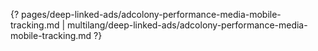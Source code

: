 {? pages/deep-linked-ads/adcolony-performance-media-mobile-tracking.md | multilang/deep-linked-ads/adcolony-performance-media-mobile-tracking.md ?}
